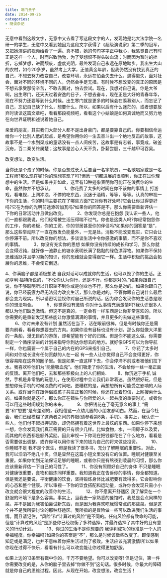 ```yaml
---
title: 寒门贵子
date: 2014-09-26
categories:
- 随谈杂记
---
```


无意中看到这段文字，无意中又去看了写这段文字的人，发现她是北大法学院一名研一的学生，无意中又看到她因为这段文字获得了《超级演说家》第二季的冠军，又把她演讲的视频给看了一遍。真不错，她的句句字字正中我心，我感觉自己有时正是这样一个人，时而兴致勃勃，为了梦想恨不得头破血流；时而因为暂时的挫折，忘掉梦想，进而颓废，虚度光阴，最终发现自己永远在原地踏步。我出生大山的农村，如今20多岁，虽然考上大学，正值黄金年龄，但我仍然没有找到真正的自己，不想去努力改变自己，改变环境，永远在怕会失去什么，患得患失，面对社会，面对不同的环境不同的人，仍然会手足无措。有时候不想改变的真正的原因是不想去承受那份辛苦，不敢去面对，怕去尝试。现在，我想对自己说，你是大爷啊，出生寒门，还天天过着安逸的日子，不想去奋斗，现在正是大好的青春年华，现在不努力还要等到什么时候。出生寒门就是更多的时候会在羡慕别人，而忘记了自己，忘记自己缺了什么，想要什么。所以，如果以后有什么迷茫的，或者想要放弃时读读这篇文章吧，看看那段视频吧，看看这个小姑娘是如何真诚地而又努力地在向世界证明和述说着她自己。  
<!-- more -->  
亲爱的朋友，其实我们大部分人都不是出身豪门，都是要靠自己的。你要相信命运给你一个比别人低的起点，是希望你用你的一生去奋斗出一个绝地反击的故事，这故事不是一个水到渠成的童话没有一点人间疾苦，这故事是有志者，事竟成，破釜沉舟，百二秦关终属楚；这故事是苦心人天不负，卧薪尝胆，三千越甲可吞吴。
 
改变想法，改变生活。
 
当你还是个孩子的时候，你是否想过长大后要当一名宇航员，一名歌唱家或是一名工程师?那么现在呢?你的理想实现了吗?但愿一切都进展的很顺利，你正在过你理想中的生活。但是如果并非如此，这里有13种迹象表明你可能正在浪费你的生命，虽然你并不想承认。
　　
1、你花费了太多的时间在你不该做的事情上
打游戏，看电视，上网冲浪，不停的吃东西，沉迷于酒精，等等，等等。认真的审视一下你的生活，你的时间主要花在了哪些方面?它对你有好处吗?它会让你过得更好吗?它在为你的光明前途添砖加瓦吗?如果你的回答是不，那么你需要重新评估一下你的日常活动并且做出改变。
　　
2、你发现你总是在抱怨
我认识一些人，他们一直都跟我说，他们经常被生活压得喘不过气。你也是这类人吗?你经常抱怨你的工作，你的老板，你的工资，你的邻居甚至你的伴侣吗?如果你的回答是“是”，那么这些举动除了一直在散发负能量外，一无是处。消极不能改变现实，它只会让你停滞不前。所以改变你的想法，多谈谈生活中令你感激的事情，而不是你不喜欢的事情。
　　
3、你没有充实你的思想
如果你没有持续的成长和学习，那么你就会变得迟钝，就好像一池静止的塘水表明长满了黏黏的绿色漂浮物。如果你不保持思维活跃并且学习新的知识，你的思维就会变得跟它一样。生活中积极的挑战会拓展你的思维，不会使它倒退。
 
4、你满脑子都是消极想法
自我对话可以成就你的生活，也可以毁了你的生活。正如亨利·福特所说的，“不论你认为你行，还是不行，你都是对的。”如果你跟自己说，你不够聪明所以升职轮不到你或是创业也不行，那么你是对的。如果你跟自己说，你已经筋疲力尽无法努力改变生活，那么你是对的。不管你跟自己说什么最后都会变为现实。所以请密切监视你对自己所说的话，因为你会发现你的生活总是跟你的想法吻合。
　　
5、你觉得没有激情
你对什么事情充满激情吗?我认识很多人都认为他们缺乏激情。但这不是真的，一定会有一样东西是让你非常喜欢的。所以你需要的是重新发现那些能让你激情满满的事情，并且更多的去做这些事情。
　　
6、你对未来没有计划
虽然活在当下，活在眼前很棒，但是有时候你还是需要向前看，看看你想要去的方向。如果你没有目标也没有计划，那么你就像大洋里的一条船，漫无目的的游荡，却希望能有个好的归宿。但是你不能这么做。你需要制定一个循序渐进的计划来指导你到达你想去的地方。就好像GPS可以为你导航一样，你也需要一个属于自己的内在的GPS来指引自己。
　　
7、你花了太多时间和对你成长没有任何贡献的人在一起
有一些人让你觉得自己不会变得更好，你很容易陷在这样的圈子里。但是如果一直这样下去，你会停滞不前或者被他们拉下水。我喜欢称他们为“能量吸血鬼”。他们吸走了你的生活，不会给你一丝一毫正面的反馈。离开他们吧，去和那些积极向上的人们相处.
　　
8、你沉迷于手机
诚然，手机是非常酷的玩意儿，在使用过程中会让我们非常着迷。虽然很好玩，但是想想你玩手机的时候浪费的时间吧。更糟糕的是，再想想所有可能受之影响的人际关系。或许当你在跟伴侣或孩子共进正餐的时候，你还在发着短信，上网搜索什么的。如果你就是这样，那么你正在错失与你所爱的人一起共度的重要时光。或者你可以用这些时间规划你的未来。
　　
9、你把钱花在了毫无意义的事上
“需要”和“想要”是有差别的，我相信这一点幼儿园的小朋友都明白。然而，在当今社会，我们已经模糊了这两者之间的界限(请参看第8条，手机)。事实上，我认识一些人，他们付不起抵押贷款，却仍然拥有着这世界上最炫的东西。如果你停下来想一想，你会发现我们真正需要的只有很少几样。比如食物，水，一间房子以及爱，而其他的东西都是额外奖励。因此审视一下你现在把钱都花在了什么地方，看看是否需要做出调整。或许你可以用你省下来的钱为自己的将来做些投资。
　　
10、你睡眠不足
我不是个医生，但是我读了很多书，充分了解睡眠的重要性。对此，我可以滔滔不绝几十页。但是显然在这篇小短文里没有它的位置。睡眠对健康至关重要。如果你忙到无法保证足够的睡眠，或者你只是有熬夜到凌晨的习惯，那么你应该重新评估一下自己的习性了。
　　
11、你没有照顾好自己的身体
不只是睡眠对健康很重要，食物和锻炼同样重要。我知道我正在告诉你的事情，你全都知道。但是我还是要说，平衡健康的饮食，坚持锻炼身体比减肥要有效得多。它会影响你的心态和整个健康。所以审视一下你的饮食搭配和运动量，或许你会发现只需小小改变就会很大程度的改善你的生活。
　　
12、你不愿离开舒适区
我了解呆在一个舒服的环境下是多么容易。事实上，当我去一家熟悉的餐馆时，我总是会点同样的菜。并不是因为我害怕尝试新东西，而是因为我喜欢吃我惯常点的那些菜。但是这个并不是我所要讨论的那种舒适区。我所指的是冒险做一些可以改进我们生活的事情。而且请记住，“风险”和“计算过的风险”是不同的。任何风险都有致命的可能，但是“计算过的风险”是那些你已经权衡了多种选择，并最终选择了其中好的且有意义的行动计划。
　　
13、你过的生活不是你想要的
我评判成功的标准是一个人的幸福程度。你幸福吗?如果你的答案是“不”，那么是时候该做些改变了。即使感到知足或是满足，也并不意味着你把生活过到了极致。生活应该充满激情!所以如果你现在过得不快乐，看看有什么可以改变能让你过得更加舒服。
 
如果上边的13条里有戳中你的，千万不要绝望。你可以改变呀! 但是记住，第一件你需要改变的是，从你的脑子里去掉“你做不到”这句话。很多时候，你最大的障碍就是你自己的思维过程。因此，从现在开始，改变想法，改变生活！